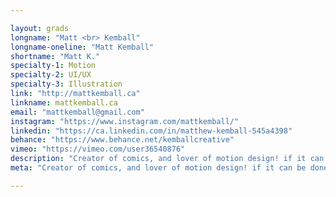 ```yaml
---

layout: grads
longname: "Matt <br> Kemball"
longname-oneline: "Matt Kemball"
shortname: "Matt K."
specialty-1: Motion
specialty-2: UI/UX
specialty-3: Illustration
link: "http://mattkemball.ca"
linkname: mattkemball.ca
email: "mattkemball@gmail.com"
instagram: "https://www.instagram.com/mattkemball/"
linkedin: "https://ca.linkedin.com/in/matthew-kemball-545a4398"
behance: "https://www.behance.net/kemballcreative"
vimeo: "https://vimeo.com/user36540876"
description: "Creator of comics, and lover of motion design! if it can be done I can do it. I love learning new tricks and talking about nerdy things!"
meta: "Creator of comics, and lover of motion design! if it can be done I can do it. I love learning new tricks and talking about nerdy things!"

---
```

